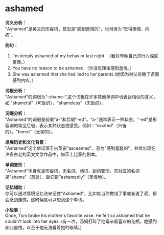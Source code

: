 # ashamed

**词义分析：**  
"Ashamed"是英文的形容词，意思是“感到羞愧的”，也可译为“觉得惭愧、内疚”。

  

**例句：**

  

1.  I'm deeply ashamed of my behavior last night. （我对昨晚自己的行为深感羞愧。）
2.  You have no reason to be ashamed.（你没有理由感到羞愧。）
3.  She was ashamed that she had lied to her parents.(她因为对父母撒了谎而感到内疚。）

  

**词根分析：**  
"Ashamed"的词根为"-shame-",这个词根在许多其他单词中也表达相似的含义，如 "shameful"（可耻的），"shameless"（无耻的）。

  

**词缀分析：**  
"Ashamed"的词缀是前缀"a-"和后缀"-ed"。“a-”通常表示一种状态，"-ed"是形容词的常见后缀，表示某种状态或感受。例如："excited"（兴奋的），"bored"（无聊的）。

  

**发展历史和文化背景：**  
"Ashamed"这个单词源于古英语"asceamed"，意为"感到羞耻的"，并曾出现在许多古老的英文文学作品中，如莎士比亚的剧本。

  

**单词变形：**  
"Ashamed"本身就是形容词，无名词、动词、副词变形。其对应的名词是"shame"（羞耻），副词是"ashamedly"（羞愧地）。

  

**记忆辅助：**  
你可以通过情境记忆法来记住"Ashamed"，比如每当你做错了事或者说了谎，都会感到羞愧，这时候就可以想到这个单词。

  

**小故事：**  
Once, Tom broke his mother's favorite vase. He felt so ashamed that he couldn't look into her eyes. (有一次，汤姆打碎了他母亲最喜欢的花瓶。他感到如此羞愧，以至于他无法看着她的眼睛。)
